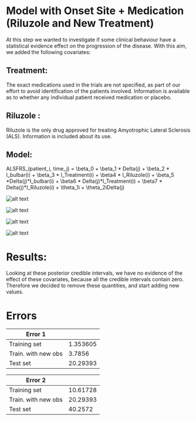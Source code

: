 # Model with Onset Site + Medication (Riluzole and New Treatment)

At this step we wanted to investigate if some clinical behaviour have a statistical evidence effect on the progression of the disease. With this aim, we added the following covariates:

## Treatment:
The exact medications used in the trials are not specified, as part of our effort to avoid identification of the patients involved. Information is available as to whether any individual patient received medication or placebo.

## Riluzole :
Riluzole is the only drug approved for treating Amyotrophic Lateral Sclerosis (ALS). Information is included about its use.

## Model:

ALSFRS_(patient_i, time_j) = \beta_0 + \beta_1 * Delta(j) + \beta_2 * I_bulbar(i) + \beta_3 * I_Treatment(i) + \beta4 * I_Riluzole(i) + \beta_5 *Delta(j)*I_bulbar(i) + \beta6 * Delta(j)*I_Treatment(i) + \beta7 * Delta(j)*I_Riluzole(i)  + \theta_1i + \theta_2iDelta(j)


![alt text](https://github.com/massimiliano96/ALS_Bayesian_Analysis/blob/master/model3/images/plot_b_Treatment.%20jpeg)

![alt text](https://github.com/massimiliano96/ALS_Bayesian_Analysis/blob/master/model3/images/plot_b_Treatment_interaction.%20jpeg)

![alt text](https://github.com/massimiliano96/ALS_Bayesian_Analysis/blob/master/model3/images/plot_b_Riluzole.%20jpeg)

![alt text](https://github.com/massimiliano96/ALS_Bayesian_Analysis/blob/master/model3/images/plot_b_Riluzole_interaction.%20jpeg)

# Results:

Looking at these posterior credible intervals, we have no evidence of the effect of these covariates, because all the credible intervals contain zero.
Therefore we decided to remove these quantities, and start adding new values.


# Errors
| Error 1  |  |
| ------------- | ------------- |
| Training set  | 1.353605  |
| Train. with new obs | 3.7856  |
| Test set | 20.29393  |

| Error 2  |  |
| ------------- | ------------- |
| Training set  |  10.61728 |
| Train. with new obs | 20.29393   |
| Test set | 40.2572   |
